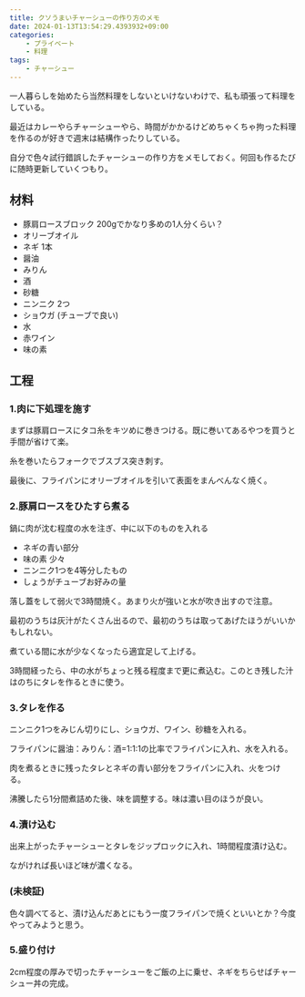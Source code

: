 ```yaml
---
title: クソうまいチャーシューの作り方のメモ
date: 2024-01-13T13:54:29.4393932+09:00
categories:
    - プライベート
    - 料理
tags: 
    - チャーシュー
---
```


一人暮らしを始めたら当然料理をしないといけないわけで、私も頑張って料理をしている。

最近はカレーやらチャーシューやら、時間がかかるけどめちゃくちゃ拘った料理を作るのが好きで週末は結構作ったりしている。

自分で色々試行錯誤したチャーシューの作り方をメモしておく。何回も作るたびに随時更新していくつもり。

## 材料

- 豚肩ロースブロック 200gでかなり多めの1人分くらい？
- オリーブオイル
- ネギ 1本
- 醤油
- みりん
- 酒
- 砂糖
- ニンニク 2つ
- ショウガ (チューブで良い)
- 水
- 赤ワイン
- 味の素


## 工程

### 1.肉に下処理を施す

まずは豚肩ロースにタコ糸をキツめに巻きつける。既に巻いてあるやつを買うと手間が省けて楽。

糸を巻いたらフォークでブスブス突き刺す。

最後に、フライパンにオリーブオイルを引いて表面をまんべんなく焼く。

### 2.豚肩ロースをひたすら煮る

鍋に肉が沈む程度の水を注ぎ、中に以下のものを入れる

- ネギの青い部分
- 味の素 少々
- ニンニク1つを4等分したもの
- しょうがチューブお好みの量

落し蓋をして弱火で3時間焼く。あまり火が強いと水が吹き出すので注意。

最初のうちは灰汁がたくさん出るので、最初のうちは取ってあげたほうがいいかもしれない。

煮ている間に水が少なくなったら適宜足して上げる。

3時間経ったら、中の水がちょっと残る程度まで更に煮込む。このとき残した汁はのちにタレを作るときに使う。

### 3.タレを作る

ニンニク1つをみじん切りにし、ショウガ、ワイン、砂糖を入れる。

フライパンに醤油：みりん：酒=1:1:1の比率でフライパンに入れ、水を入れる。

肉を煮るときに残ったタレとネギの青い部分をフライパンに入れ、火をつける。

沸騰したら1分間煮詰めた後、味を調整する。味は濃い目のほうが良い。

### 4.漬け込む

出来上がったチャーシューとタレをジップロックに入れ、1時間程度漬け込む。

ながければ長いほど味が濃くなる。

### (未検証)

色々調べてると、漬け込んだあとにもう一度フライパンで焼くといいとか？今度やってみようと思う。

### 5.盛り付け

2cm程度の厚みで切ったチャーシューをご飯の上に乗せ、ネギをちらせばチャーシュー丼の完成。


